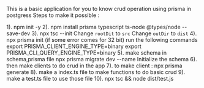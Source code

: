 This is a basic application for you to know crud operation using prisma in postgress 
Steps to make it possible :

1). npm init -y
2). npm install prisma typescript ts-node @types/node --save-dev
3). npx tsc --init
    Change `rootDit` to `src`
    Change `outDir` to `dist`
4). npx prisma init
    (if some error comes for 32 bit) run the following commands
    export PRISMA_CLIENT_ENGINE_TYPE=binary
    export PRISMA_CLI_QUERY_ENGINE_TYPE=binary
5). make schema in schema,prisma file
    npx prisma migrate dev --name Initialize the schema
6). then make clients to do crud in the app
7). to make client :
    npx prisma generate
8). make a index.ts file to make functions to do basic crud
9). make a test.ts file to use those file
10). npx tsc && node dist/test.js 
